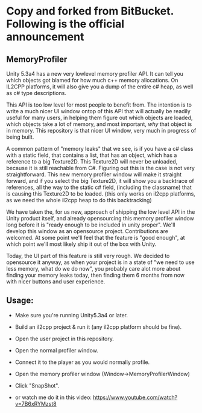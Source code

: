 # Copy and forked from BitBucket. Following is the official announcement
## MemoryProfiler

Unity 5.3a4 has a new very lowlevel memory profiler API. It can tell you which objects got blamed for how much
c++ memory allocations. On IL2CPP platforms, it will also give you a dump of the entire c# heap, as well as c# type descriptions.

This API is too low level for most people to benefit from. The intention is to write a much nicer UI window ontop of this API that will actually be readily useful for many users, in helping them figure out which objects are loaded,  which objects take a lot of memory,  and most important, _why_ that object is in memory. This repository is that nicer UI window, very much in progress of being built.

A common pattern of "memory leaks" that we see, is if you have a c# class with a static field, that contains a list, that has an object, which has a reference to a big Texture2D. This Texture2D will never be unloaded, because it is still reachable from C#. Figuring out this is the case is not very straightforward. This new memory profiler window will make it straight forward, and if you select the big Texture2D, it will show you a backtrace of references, all the way to the static c# field, (including the classname) that is causing this Texture2D to be loaded. (this only works on il2cpp platforms, as we need the whole il2cpp heap to do this backtracking)

We have taken the, for us new, approach of shipping the low level API in the Unity product itself, and already opensourcing this memory profiler window long before it is "ready enough to be included in unity proper".  We'll develop this window as an opensource project. Contributions are welcomed. At some point we'll feel that the feature is "good enough", at which point we'll most likely ship it out of the box with Unity.

Today, the UI part of this feature is still very rough. We decided to opensource it anyway, as when your project is in a state of "we need to use less memory, what do we do now", you probably care alot more about finding your memory leaks today,  then finding them 6 months from now with nicer buttons and user experience.

## Usage:
- Make sure you're running Unity5.3a4 or later.
- Build an il2cpp project & run it (any il2cpp platform should be fine).
- Open the user project in this repository.
- Open the normal profiler window.
- Connect it to the player as you would normally profile.
- Open the memory profiler window (Window->MemoryProfilerWindow)
- Click "SnapShot".

- or watch me do it in this video: https://www.youtube.com/watch?v=7B6xRYMzst8
